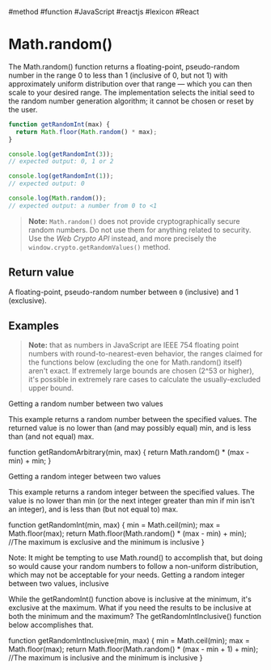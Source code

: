 #method #function #JavaScript #reactjs #lexicon #React 

# Math.random()

The Math.random() function returns a floating-point, pseudo-random number in the range 0 to less than 1 (inclusive of 0, but not 1) with approximately uniform distribution over that range — which you can then scale to your desired range. The implementation selects the initial seed to the random number generation algorithm; it cannot be chosen or reset by the user.

```js
function getRandomInt(max) {
  return Math.floor(Math.random() * max);
}

console.log(getRandomInt(3));
// expected output: 0, 1 or 2

console.log(getRandomInt(1));
// expected output: 0

console.log(Math.random());
// expected output: a number from 0 to <1
```

> **Note:** `Math.random()` does not provide cryptographically secure random numbers. Do not use them for anything related to security. Use the *Web Crypto API* instead, and more precisely the `window.crypto.getRandomValues()` method. 

## Return value

A floating-point, pseudo-random number between `0` (inclusive) and 1 (exclusive).


## Examples

> **Note:** that as numbers in JavaScript are IEEE 754 floating point numbers with round-to-nearest-even behavior, the ranges claimed for the functions below (excluding the one for Math.random() itself) aren't exact. If extremely large bounds are chosen (2^53 or higher), it's possible in extremely rare cases to calculate the usually-excluded upper bound.

Getting a random number between two values

This example returns a random number between the specified values. The returned value is no lower than (and may possibly equal) min, and is less than (and not equal) max.

function getRandomArbitrary(min, max) {
  return Math.random() * (max - min) + min;
}

Getting a random integer between two values

This example returns a random integer between the specified values. The value is no lower than min (or the next integer greater than min if min isn't an integer), and is less than (but not equal to) max.

function getRandomInt(min, max) {
  min = Math.ceil(min);
  max = Math.floor(max);
  return Math.floor(Math.random() * (max - min) + min); //The maximum is exclusive and the minimum is inclusive
}

Note: It might be tempting to use Math.round() to accomplish that, but doing so would cause your random numbers to follow a non-uniform distribution, which may not be acceptable for your needs.
Getting a random integer between two values, inclusive

While the getRandomInt() function above is inclusive at the minimum, it's exclusive at the maximum. What if you need the results to be inclusive at both the minimum and the maximum? The getRandomIntInclusive() function below accomplishes that.

function getRandomIntInclusive(min, max) {
  min = Math.ceil(min);
  max = Math.floor(max);
  return Math.floor(Math.random() * (max - min + 1) + min); //The maximum is inclusive and the minimum is inclusive
}
